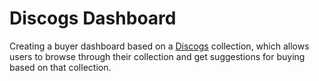 # Discogs Dashboard

Creating a buyer dashboard based on a [Discogs](https://www.discogs.com) collection, which allows users to browse through their collection and get suggestions for buying based on that collection.
